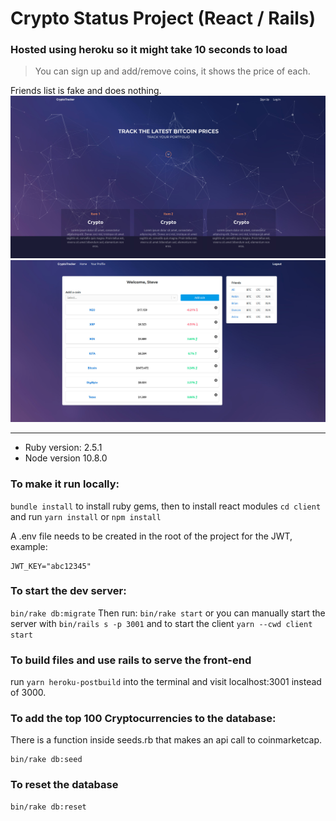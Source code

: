 # Crypto Status Project (React / Rails)

### Hosted using heroku so it might take 10 seconds to load

> You can sign up and add/remove coins, it shows the price of each.

Friends list is fake and does nothing.
![](Crypto.jpg)
![](Profile.jpg)

---

- Ruby version: 2.5.1
- Node version 10.8.0

### To make it run locally:

`bundle install` to install ruby gems, then to install react modules `cd client` and run `yarn install` or `npm install`

A .env file needs to be created in the root of the project for the JWT, example:

```
JWT_KEY="abc12345"
```

### To start the dev server:

`bin/rake db:migrate`
Then run:
`bin/rake start` or you can manually start the server with `bin/rails s -p 3001` and to start the client `yarn --cwd client start`

### To build files and use rails to serve the front-end

run `yarn heroku-postbuild` into the terminal and visit localhost:3001 instead of 3000.

### To add the top 100 Cryptocurrencies to the database:

There is a function inside seeds.rb that makes an api call to coinmarketcap.

```
bin/rake db:seed
```

### To reset the database

```
bin/rake db:reset
```
